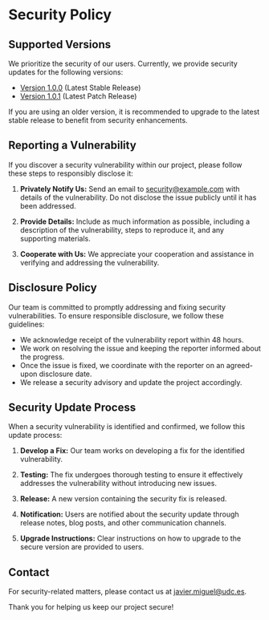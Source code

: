 <!--
SPDX-License-Identifier: LICENSE.md
-->

# Security Policy

## Supported Versions
We prioritize the security of our users. Currently, we provide security updates for the following versions:

- [Version 1.0.0](#) (Latest Stable Release)
- [Version 1.0.1](#) (Latest Patch Release)

If you are using an older version, it is recommended to upgrade to the latest stable release to benefit from security enhancements.

## Reporting a Vulnerability
If you discover a security vulnerability within our project, please follow these steps to responsibly disclose it:

1. **Privately Notify Us:** Send an email to security@example.com with details of the vulnerability. Do not disclose the issue publicly until it has been addressed.

2. **Provide Details:** Include as much information as possible, including a description of the vulnerability, steps to reproduce it, and any supporting materials.

3. **Cooperate with Us:** We appreciate your cooperation and assistance in verifying and addressing the vulnerability.

## Disclosure Policy
Our team is committed to promptly addressing and fixing security vulnerabilities. To ensure responsible disclosure, we follow these guidelines:

- We acknowledge receipt of the vulnerability report within 48 hours.
- We work on resolving the issue and keeping the reporter informed about the progress.
- Once the issue is fixed, we coordinate with the reporter on an agreed-upon disclosure date.
- We release a security advisory and update the project accordingly.

## Security Update Process
When a security vulnerability is identified and confirmed, we follow this update process:

1. **Develop a Fix:** Our team works on developing a fix for the identified vulnerability.

2. **Testing:** The fix undergoes thorough testing to ensure it effectively addresses the vulnerability without introducing new issues.

3. **Release:** A new version containing the security fix is released.

4. **Notification:** Users are notified about the security update through release notes, blog posts, and other communication channels.

5. **Upgrade Instructions:** Clear instructions on how to upgrade to the secure version are provided to users.

## Contact
For security-related matters, please contact us at javier.miguel@udc.es.

Thank you for helping us keep our project secure!
